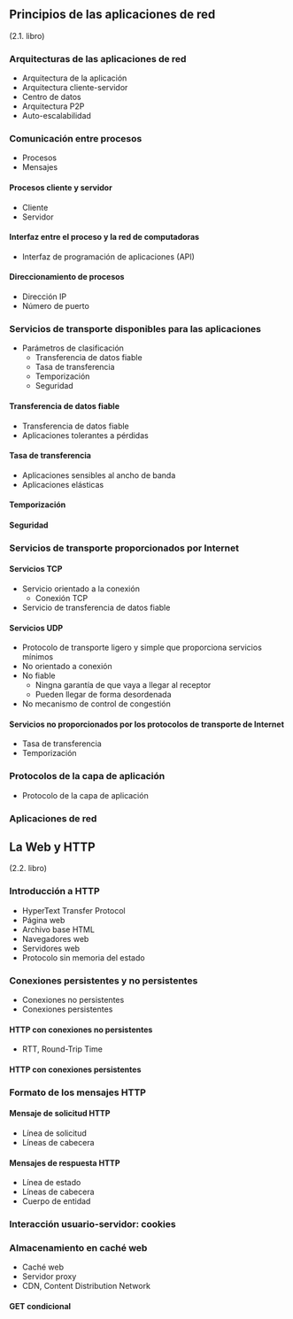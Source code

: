 ## Principios de las aplicaciones de red
(2.1. libro)
### Arquitecturas de las aplicaciones de red
- Arquitectura de la aplicación
- Arquitectura cliente-servidor
- Centro de datos
- Arquitectura P2P
- Auto-escalabilidad
### Comunicación entre procesos
- Procesos
- Mensajes
#### Procesos cliente y servidor
- Cliente
- Servidor
#### Interfaz entre el proceso y la red de computadoras
- Interfaz de programación de aplicaciones (API)
#### Direccionamiento de procesos
- Dirección IP
- Número de puerto
### Servicios de transporte disponibles para las aplicaciones
- Parámetros de clasificación
	- Transferencia de datos fiable
	- Tasa de transferencia
	- Temporización
	- Seguridad
#### Transferencia de datos fiable
- Transferencia de datos fiable
- Aplicaciones tolerantes a pérdidas
#### Tasa de transferencia
- Aplicaciones sensibles al ancho de banda
- Aplicaciones elásticas
#### Temporización
#### Seguridad
### Servicios de transporte proporcionados por Internet
#### Servicios TCP
- Servicio orientado a la conexión
	- Conexión TCP
- Servicio de transferencia de datos fiable
#### Servicios UDP
- Protocolo de transporte ligero y simple que proporciona servicios mínimos
- No orientado a conexión
- No fiable
	- Ningna garantía de que vaya a llegar al receptor
	- Pueden llegar de forma desordenada
- No mecanismo de control de congestión
#### Servicios no proporcionados por los protocolos de transporte de Internet
- Tasa de transferencia
- Temporización
### Protocolos de la capa de aplicación
- Protocolo de la capa de aplicación
### Aplicaciones de red

## La Web y HTTP
(2.2. libro)
### Introducción a HTTP
- HyperText Transfer Protocol
- Página web
- Archivo base HTML
- Navegadores web
- Servidores web
- Protocolo sin memoria del estado
### Conexiones persistentes y no persistentes
- Conexiones no persistentes
- Conexiones persistentes
#### HTTP con conexiones no persistentes
- RTT, Round-Trip Time
#### HTTP con conexiones persistentes
### Formato de los mensajes HTTP
#### Mensaje de solicitud HTTP
- Línea de solicitud
- Líneas de cabecera
#### Mensajes de respuesta HTTP
- Línea de estado
- Líneas de cabecera
- Cuerpo de entidad
### Interacción usuario-servidor: cookies
### Almacenamiento en caché web
- Caché web
- Servidor proxy
- CDN, Content Distribution Network
#### GET condicional


